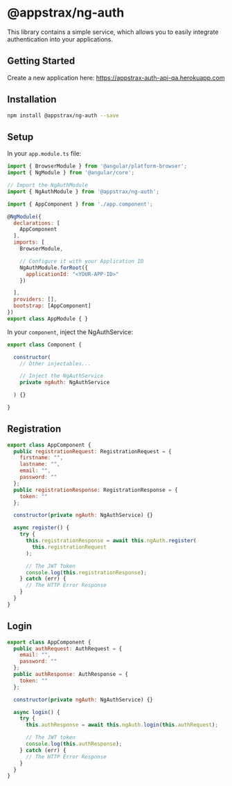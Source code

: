 # @appstrax/ng-auth

This library contains a simple service, which allows you to easily integrate authentication into your applications.

## Getting Started

Create a new application here: https://appstrax-auth-api-qa.herokuapp.com

## Installation

```bash
npm install @appstrax/ng-auth --save
```

## Setup

In your `app.module.ts` file:

```javascript
import { BrowserModule } from '@angular/platform-browser';
import { NgModule } from '@angular/core';

// Import the NgAuthModule
import { NgAuthModule } from '@appstrax/ng-auth';

import { AppComponent } from './app.component';

@NgModule({
  declarations: [
    AppComponent
  ],
  imports: [
    BrowserModule,

    // Configure it with your Application ID
    NgAuthModule.forRoot({
      applicationId: "<YOUR-APP-ID>"
    })

  ],
  providers: [],
  bootstrap: [AppComponent]
})
export class AppModule { }
```

In your `component`, inject the NgAuthService:

```javascript
export class Component {

  constructor(
    // Other injectables...

    // Inject the NgAuthService
    private ngAuth: NgAuthService

  ) {}

}
```

## Registration

```javascript
export class AppComponent {
  public registrationRequest: RegistrationRequest = {
    firstname: "",
    lastname: "",
    email: "",
    password: ""
  };
  public registrationResponse: RegistrationResponse = {
    token: ""
  };

  constructor(private ngAuth: NgAuthService) {}

  async register() {
    try {
      this.registrationResponse = await this.ngAuth.register(
        this.registrationRequest
      );

      // The JWT Token
      console.log(this.registrationResponse);
    } catch (err) {
      // The HTTP Error Response
    }
  }
}
```

## Login

```javascript
export class AppComponent {
  public authRequest: AuthRequest = {
    email: "",
    password: ""
  };
  public authResponse: AuthResponse = {
    token: ""
  };

  constructor(private ngAuth: NgAuthService) {}

  async login() {
    try {
      this.authResponse = await this.ngAuth.login(this.authRequest);

      // The JWT token
      console.log(this.authResponse);
    } catch (err) {
      // The HTTP Error Response
    }
  }
}
```